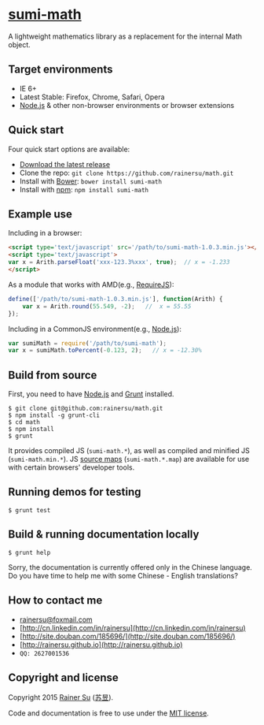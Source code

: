 # [sumi-math](https://www.npmjs.com/package/sumi-math)
A lightweight mathematics library as a replacement for the internal Math object.

Target environments
-------------------

- IE 6+
- Latest Stable: Firefox, Chrome, Safari, Opera
- [Node.js](https://nodejs.org/) & other non-browser environments or browser extensions

Quick start
-----------

Four quick start options are available:

- [Download the latest release](https://github.com/rainersu/math/archive/v1.0.3.zip)
- Clone the repo: `git clone https://github.com/rainersu/math.git`
- Install with [Bower](http://bower.io): `bower install sumi-math`
- Install with [npm](https://www.npmjs.com): `npm install sumi-math`

Example use
-----------

Including in a browser:

```html
<script type='text/javascript' src='/path/to/sumi-math-1.0.3.min.js'></script>
<script type='text/javascript'>
var x = Arith.parseFloat('xxx-123.3%xxx', true);  // x = -1.233
</script>
```

As a module that works with AMD(e.g., [RequireJS](http://requirejs.org/)):

```JavaScript
define(['/path/to/sumi-math-1.0.3.min.js'], function(Arith) {
	var x = Arith.round(55.549, -2);   //  x = 55.55
});
```

Including in a CommonJS environment(e.g., [Node.js](https://nodejs.org/)):

```JavaScript
var sumiMath = require('/path/to/sumi-math');
var x = sumiMath.toPercent(-0.123, 2);   // x = -12.30%
```

Build from source
-----------------

First, you need to have [Node.js](https://nodejs.org/) and [Grunt](http://gruntjs.com/) installed.

```Shell
$ git clone git@github.com:rainersu/math.git
$ npm install -g grunt-cli
$ cd math
$ npm install
$ grunt
```

It provides compiled JS (`sumi-math.*`), as well as compiled and minified JS (`sumi-math.min.*`). JS [source maps](https://developers.google.com/chrome-developer-tools/docs/css-preprocessors) (`sumi-math.*.map`) are available for use with certain browsers' developer tools.

Running demos for testing
-------------------------

```Shell
$ grunt test
```

Build & running documentation locally
-------------------------------------

```Shell
$ grunt help
```

Sorry, the documentation is currently offered only in the Chinese language. Do you have time to help me with some Chinese - English translations?

How to contact me
-----------------

- [rainersu@foxmail.com](mailto:rainersu@foxmail.com)
- [http://cn.linkedin.com/in/rainersu](http://cn.linkedin.com/in/rainersu)
- [http://site.douban.com/185696/](http://site.douban.com/185696/)
- [http://rainersu.github.io](http://rainersu.github.io)
- ``QQ: 2627001536``

Copyright and license
---------------------

Copyright 2015 [Rainer Su](mailto:rainersu@foxmail.com) ([苏昱](http://cn.linkedin.com/in/rainersu)).

Code and documentation is free to use under the [MIT license](https://github.com/rainersu/regexp/blob/master/LICENSE.md).
